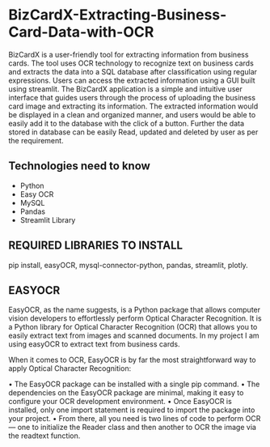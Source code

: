 # BizCardX-Extracting-Business-Card-Data-with-OCR
   BizCardX is a user-friendly tool for extracting information from business cards. The tool uses OCR technology to recognize text on business cards and extracts the data into a SQL database after classification using regular expressions. Users can access the extracted information using a GUI built using streamlit. The BizCardX application is a simple and intuitive user interface that guides users through the process of uploading the business card image and extracting its information. The extracted information would be displayed in a clean and organized manner, and users would be able to easily add it to the database with the click of a button. Further the data stored in database can be easily Read, updated and deleted by user as per the requirement.

## Technologies need to know
 - Python
 - Easy OCR
 - MySQL 
 -  Pandas
 - Streamlit Library

## REQUIRED LIBRARIES TO INSTALL
pip install, easyOCR, mysql-connector-python, pandas, streamlit, plotly.

## EASYOCR
EasyOCR, as the name suggests, is a Python package that allows computer vision developers to effortlessly perform Optical Character Recognition. It is a Python library for Optical Character Recognition (OCR) that allows you to easily extract text from images and scanned documents. In my project I am using easyOCR to extract text from business cards.

When it comes to OCR, EasyOCR is by far the most straightforward way to apply Optical Character Recognition:

• The EasyOCR package can be installed with a single pip command. 
• The dependencies on the EasyOCR package are minimal, making it easy to configure your OCR development environment. 
• Once EasyOCR is installed, only one import statement is required to import the package into your project. 
• From there, all you need is two lines of code to perform OCR — one to initialize the Reader class and then another to OCR the image via the readtext function.
